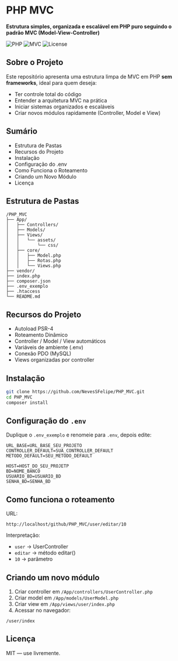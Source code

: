 # PHP MVC

**Estrutura simples, organizada e escalável em PHP puro seguindo o padrão MVC (Model-View-Controller)**

![PHP](https://img.shields.io/badge/PHP-8.0%2B-777BB4?style=for-the-badge\&logo=php\&logoColor=white)
![MVC](https://img.shields.io/badge/MVC-Architecture-blue?style=for-the-badge)
![License](https://img.shields.io/badge/License-MIT-green?style=for-the-badge)

## Sobre o Projeto

Este repositório apresenta uma estrutura limpa de MVC em PHP **sem frameworks**, ideal para quem deseja:

* Ter controle total do código
* Entender a arquitetura MVC na prática
* Iniciar sistemas organizados e escaláveis
* Criar novos módulos rapidamente (Controller, Model e View)

## Sumário

* Estrutura de Pastas
* Recursos do Projeto
* Instalação
* Configuração do .env
* Como Funciona o Roteamento
* Criando um Novo Módulo
* Licença

## Estrutura de Pastas

```
/PHP_MVC
├── App/
│   ├── Controllers/
│   ├── Models/
│   ├── Views/
│   │   └── assets/
│   │       └── css/
│   ├── core/
│   │   ├── Model.php
│   │   ├── Rotas.php
│   │   └── Views.php
├── vendor/
├── index.php
├── composer.json
├── .env_exemplo
├── .htaccess
└── README.md
```

## Recursos do Projeto

* Autoload PSR-4
* Roteamento Dinâmico
* Controller / Model / View automáticos
* Variáveis de ambiente (.env)
* Conexão PDO (MySQL)
* Views organizadas por controller

## Instalação

```bash
git clone https://github.com/NevesSFelipe/PHP_MVC.git
cd PHP_MVC
composer install
```

## Configuração do `.env`

Duplique o `.env_exemplo` e renomeie para `.env`, depois edite:

```env
URL_BASE=URL_BASE_SEU_PROJETO
CONTROLLER_DEFAULT=SUA_CONTROLLER_DEFAULT
METODO_DEFAULT=SEU_METODO_DEFAULT

HOST=HOST_DO_SEU_PROJETP
BD=NOME_BANCO
USUARIO_BD=USUARIO_BD
SENHA_BD=SENHA_BD

```

## Como funciona o roteamento

URL:

```
http://localhost/github/PHP_MVC/user/editar/10
```

Interpretação:

* `user` → UserController
* `editar` → método editar()
* `10` → parâmetro

## Criando um novo módulo

1. Criar controller em `/App/controllers/UserController.php`
2. Criar model em `/App/models/UserModel.php`
3. Criar view em `/App/views/user/index.php`
4. Acessar no navegador:

```
/user/index
```

## Licença

MIT — use livremente.